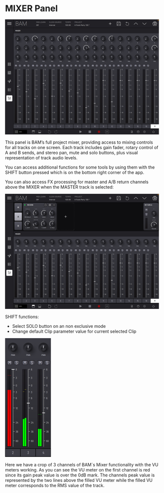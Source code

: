 # MIXER Panel

<img src="/bam/images/mixer/mixer-overview.png" width="800" alt="BAM Mixer overview" />

<br>

This panel is BAM’s full project mixer, providing access to mixing
controls for all tracks on one screen. Each track includes gain fader,
rotary control of A and B sends, and stereo pan, mute and solo buttons,
plus visual representation of track audio levels.

You can access additional functions for some tools by using them with
the SHIFT button pressed which is on the bottom right corner of the app.

You can also access FX processing for master and A/B return channels
above the MIXER when the MASTER track is selected:

<img src="/bam/images/mixer/mixer-master-channel-sends.png" width="800" alt="BAM mixer master channel sends" />

<br>

SHIFT functions:
- Select SOLO button on an non exclusive mode
- Change default Clip parameter value for current selected Clip

<img src="/bam/images/mixer/mixer-levels-vu-meters.png" width="150" alt="BAM mixer VU meters" />

<br>

Here we have a crop of 3 channels of BAM´s Mixer functionality with the
VU meters working. As you can see the VU meter on the first channel is
red since its gain peak value is over the 0dB mark. The channels peak
value is represented by the two lines above the filled VU meter while
the filled VU meter corresponds to the RMS value of the track.